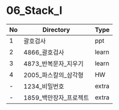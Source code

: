 # 06_Stack_I

| No | Directory | Type |
|---|---|---|
| 1 | 괄호검사 | ppt |
| 2 | 4866_괄호검사 | learn |
| 3 | 4873_반복문자_지우기 | learn |
| 4 | 2005_파스칼의_삼각형 | HW |
| - | 1234_비밀번호 | extra |
| - | 1859_백만장자_프로젝트 | extra |
